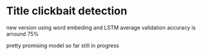 # Title clickbait detection

new version using word embeding and LSTM
average validation accuracy is arround 75%

pretty promising model so far 
still in progress
